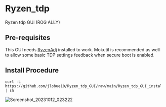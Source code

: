 # Ryzen_tdp
Ryzen tdp GUI  (ROG ALLY)

## Pre-requisites

This GUI needs [RyzenAdj](https://github.com/FlyGoat/RyzenAdj) installed to work. Mokutil is recommended as well to allow some basic TDP settings feedback when secure boot is enabled.

## Install Procedure
```
curl -L https://github.com/jlobue10/Ryzen_tdp_GUI/raw/main/Ryzen_tdp_GUI_install.sh | sh
```
![Screenshot_20231012_023222](https://github.com/jlobue10/Ryzen_tdp_GUI/assets/9971433/8128821b-1330-4ff3-819b-317594b2acbd)

